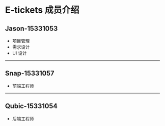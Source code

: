 # E-tickets 成员介绍

## Jason-15331053

* 项目管理
* 需求设计
* UI 设计

---

## Snap-15331057

* 前端工程师

---


## Qubic-15331054

* 后端工程师